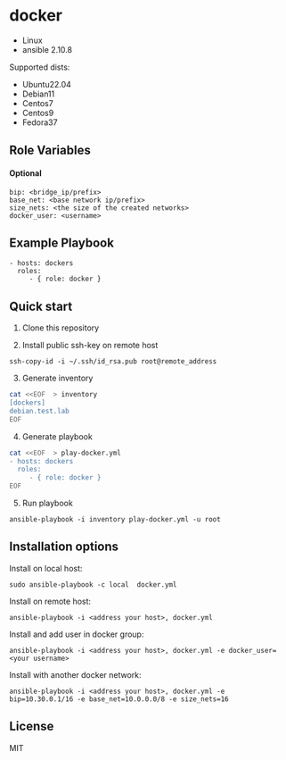 docker
=========

* Linux
* ansible 2.10.8

Supported dists:

* Ubuntu22.04
* Debian11
* Centos7
* Centos9
* Fedora37

Role Variables
--------------

#### Optional

````
bip: <bridge_ip/prefix>
base_net: <base network ip/prefix>
size_nets: <the size of the created networks>
docker_user: <username>
````

Example Playbook
----------------

    - hosts: dockers
      roles:
         - { role: docker }

Quick start
-------

1. Clone this repository

2. Install public ssh-key on remote host

```
ssh-copy-id -i ~/.ssh/id_rsa.pub root@remote_address
```

3. Generate inventory

```bash
cat <<EOF  > inventory
[dockers]
debian.test.lab
EOF
```

4. Generate playbook

```bash
cat <<EOF  > play-docker.yml
- hosts: dockers
  roles:
     - { role: docker }
EOF
```

5. Run playbook

````
ansible-playbook -i inventory play-docker.yml -u root
````

Installation options
---------------
Install on local host:

```
sudo ansible-playbook -c local  docker.yml
```

Install on remote host:

```
ansible-playbook -i <address your host>, docker.yml
```

Install and add user in docker group:

``` 
ansible-playbook -i <address your host>, docker.yml -e docker_user=<your username>
```

Install with another docker network:

``` 
ansible-playbook -i <address your host>, docker.yml -e bip=10.30.0.1/16 -e base_net=10.0.0.0/8 -e size_nets=16
```

License
-------

MIT
